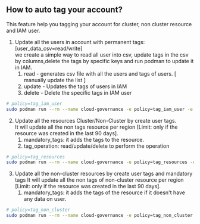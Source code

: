 ## How to auto tag your account?

This feature help you tagging your account for cluster, non cluster resource and IAM user.


1. Update all the users in account with permanent tags: [user_data_csv=read/write]<br>
   we create a simple way to read all user into csv, update tags in the csv by columns,delete the tags by specific keys and run podman to update it in IAM.
   1. read - generates csv file with all the users and tags of users. [ manually update the list ]
   2. update - Updates the tags of users in IAM
   3. delete - Delete the specific tags in IAM user

```sh
# policy=tag_iam_user
sudo podman run --rm --name cloud-governance -e policy=tag_iam_user -e AWS_ACCESS_KEY_ID=$AWS_ACCESS_KEY_ID -e AWS_SECRET_ACCESS_KEY=$AWS_SECRET_ACCESS_KEY -e user_tag_operation=read/update/delete -e remove_tags="['Environment', 'Test']" -e username=test_username -e file_name=tag_user.csv  -e log_level=INFO -v /home/user/tag_user.csv:/tmp/tag_user.csv --privileged quay.io/ebattat/cloud-governance
```

2. Update all the resources Cluster/Non-Cluster by create user tags.<br>
   It will update all the non tags resource per region [Limit: only if the resource was created in the last 90 days].
   1. mandatory_tags: it adds the tags to the resource.
   2. tag_operation: read/update/delete to perform the operation
   
```sh
# policy=tag_resources
sudo podman run --rm --name cloud-governance -e policy=tag_resources -e AWS_ACCESS_KEY_ID=$AWS_ACCESS_KEY_ID -e AWS_SECRET_ACCESS_KEY=$AWS_SECRET_ACCESS_KEY -e AWS_DEFAULT_REGION=us-east-2 -e tag_operation=read/update/delete -e mandatory_tags="{'Owner': 'Name','Email': 'name@redhat.com','Purpose': 'test'}" -e log_level=INFO -v /etc/localtime:/etc/localtime quay.io/ebattat/cloud-governance
```

3. Update all the non-cluster resources by create user tags and mandatory tags
    It will update all the non tags of non-cluster resource per region [Limit: only if the resource was created in the last 90 days].
   1. mandatory_tags: it adds the tags of the resource if it doesn't have any data on user.
   
```sh
# policy=tag_non_cluster
sudo podman run --rm --name cloud-governance -e policy=tag_non_cluster -e AWS_ACCESS_KEY_ID=$AWS_ACCESS_KEY_ID -e AWS_SECRET_ACCESS_KEY=$AWS_SECRET_ACCESS_KEY -e AWS_DEFAULT_REGION=us-east-2 -e dry_run=yes -e mandatory_tags="{'Owner': 'Name','Email': 'name@redhat.com','Purpose': 'test'}" -e log_level=INFO -v /etc/localtime:/etc/localtime quay.io/ebattat/cloud-governance
```



